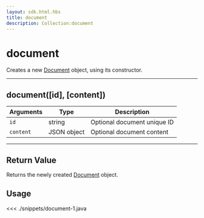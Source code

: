 ```yaml
---
layout: sdk.html.hbs
title: document
description: Collection:document
---
```


# document

Creates a new [Document](/sdk/android/3/document/) object, using its constructor.

---

## document([id], [content])

| Arguments | Type        | Description                 |
| --------- | ----------- | --------------------------- |
| `id`      | string      | Optional document unique ID |
| `content` | JSON object | Optional document content   |

---

## Return Value

Returns the newly created [Document](/sdk/android/3/document) object.

## Usage

<<< ./snippets/document-1.java
